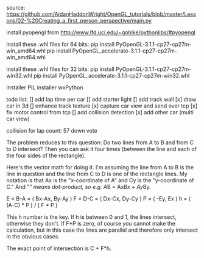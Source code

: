 
source:
https://github.com/AidanHaddonWright/OpenGL_tutorials/blob/master/Lessons/02-%20Creating_a_first_person_perspective/main.py

install pyopengl from http://www.lfd.uci.edu/~gohlke/pythonlibs/#pyopengl

install these .whl files for 64 bits:
    pip install PyOpenGL-3.1.1-cp27-cp27m-win_amd64.whl
    pip install PyOpenGL_accelerate-3.1.1-cp27-cp27m-win_amd64.whl

install these .whl files for 32 bits:
    pip install PyOpenGL-3.1.1-cp27-cp27m-win32.whl 
    pip install PyOpenGL_accelerate-3.1.1-cp27-cp27m-win32.whl

installer PIL
installer wxPython


todo list:
    [] add lap time per car
    [] add starter light
    [] add track wall
    [x] draw car in 3d
    [] enhance track texture
    [x] capture car view and send over tcp
    [x] fix motor control from tcp
    [] add collision detection
    [x] add other car (multi car view)


collision for lap count:
 57
down vote
	

The problem reduces to this question: Do two lines from A to B and from C to D intersect?
Then you can ask it four times (between the line and each of the four sides of the rectangle).

Here's the vector math for doing it. I'm assuming the line from A to B is the line in question and the line from C to D is one of the rectangle lines.
My notation is that Ax is the "x-coordinate of A" and Cy is the "y-coordinate of C." And "*" means dot-product, so e.g. A*B = Ax*Bx + Ay*By.

E = B-A = ( Bx-Ax, By-Ay )
F = D-C = ( Dx-Cx, Dy-Cy ) 
P = ( -Ey, Ex )
h = ( (A-C) * P ) / ( F * P )

This h number is the key. If h is between 0 and 1, the lines intersect, otherwise they don't. If F*P is zero,
of course you cannot make the calculation, but in this case the lines are parallel and therefore only intersect in the obvious cases.

The exact point of intersection is C + F*h.
